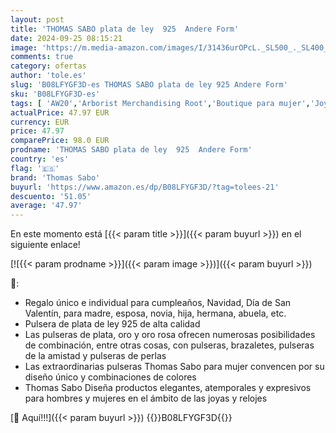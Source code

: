 ```yaml
---
layout: post
title: 'THOMAS SABO plata de ley  925  Andere Form'
date: 2024-09-25 08:15:21
image: 'https://m.media-amazon.com/images/I/31436urOPcL._SL500_._SL400_.jpg'
comments: true
category: ofertas
author: 'tole.es'
slug: 'B08LFYGF3D-es THOMAS SABO plata de ley 925 Andere Form'
sku: 'B08LFYGF3D-es'
tags: [ 'AW20','Arborist Merchandising Root','Boutique para mujer','Joyería para mujer','Moda','Moda Mujer','Pulseras para mujer','Self Service','Special Features Stores','c8538d25-3af9-48d3-aeff-5f3ce5572a36_0','c8538d25-3af9-48d3-aeff-5f3ce5572a36_1501','c8538d25-3af9-48d3-aeff-5f3ce5572a36_4401','de','ley','plata','thomas sabo','🇪🇸', ]
actualPrice: 47.97 EUR
currency: EUR
price: 47.97
comparePrice: 98.0 EUR
prodname: 'THOMAS SABO plata de ley  925  Andere Form'
country: 'es'
flag: '🇪🇸'
brand: 'Thomas Sabo'
buyurl: 'https://www.amazon.es/dp/B08LFYGF3D/?tag=tolees-21'
descuento: '51.05'
average: '47.97'
---
```


En este momento está [{{< param title >}}]({{< param buyurl >}}) en el siguiente enlace!

[![{{< param prodname >}}]({{< param image >}})]({{< param buyurl >}})

🔎:

- Regalo único e individual para cumpleaños, Navidad, Día de San Valentín, para madre, esposa, novia, hija, hermana, abuela, etc.
- Pulsera de plata de ley 925 de alta calidad
- Las pulseras de plata, oro y oro rosa ofrecen numerosas posibilidades de combinación, entre otras cosas, con pulseras, brazaletes, pulseras de la amistad y pulseras de perlas
- Las extraordinarias pulseras Thomas Sabo para mujer convencen por su diseño único y combinaciones de colores
- Thomas Sabo Diseña productos elegantes, atemporales y expresivos para hombres y mujeres en el ámbito de las joyas y relojes

[🛒 Aquí!!!]({{< param buyurl >}})
{{<world>}}B08LFYGF3D{{</world>}}

